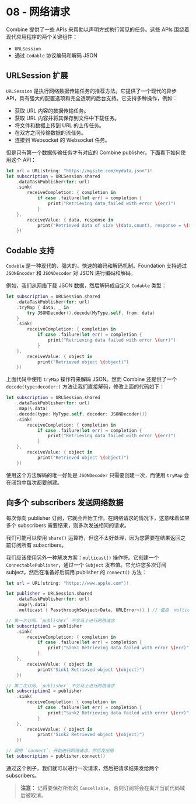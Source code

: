 # 08 - 网络请求

Combine 提供了一些 APIs 来帮助以声明方式执行常见的任务。这些 APIs 围绕着现代应用程序的两个关键组件：

- `URLSession`
- 通过 `Codable` 协议编码和解码 JSON

## URLSession 扩展

`URLSession` 是执行网络数据传输任务的推荐方法。它提供了一个现代的异步 API，具有强大的配置选项和完全透明的后台支持。它支持多种操作，例如：

- 获取 URL 内容的数据传输任务。
- 获取 URL 内容并将其保存到文件中下载任务。
- 将文件和数据上传到 URL 的上传任务。
- 在双方之间传输数据的流任务。
- 连接到 Websocket 的 Websocket 任务。

但是只有第一个数据传输任务才有对应的 Combine publisher。下面看下如何使用这个 API：

```swift
let url = URL(string: "https://mysite.com/mydata.json")!
let subscription = URLSession.shared
    .dataTaskPublisher(for: url)
    .sink(
        receiveCompletion: { completion in
            if case .failure(let err) = completion {
                print("Retrieving data failed with error \(err)")
            }
    },
        receiveValue: { data, response in
            print("Retrieved data of size \(data.count), response = \(response)")
    })
```

## Codable 支持

`Codable` 是一种现代的、强大的、快速的编码和解码机制。Foundation 支持通过 `JSONEncoder` 和 `JSONDecoder` 对 JSON 进行编码和解码。

例如，我们从网络下载 JSON 数据，然后解码成自定义 `Codable` 类型：

```swift
let subscription = URLSession.shared
    .dataTaskPublisher(for: url)
    .tryMap { data, _ in
        try JSONDecoder().decode(MyType.self, from: data)
    }
    .sink(
        receiveCompletion: { completion in
            if case .failure(let err) = completion {
                print("Retrieving data failed with error \(err)")
            }
    },
        receiveValue: { object in
            print("Retrieved object \(object)")
    })
```

上面代码中使用 `tryMap` 操作符来解码 JSON。然而 Combine 还提供了一个 `decode(type:decoder:)` 方法让我们直接解码，修改上面的代码如下：

```swift
let subscription = URLSession.shared
    .dataTaskPublisher(for: url)
    .map(\.data)
    .decode(type: MyType.self, decoder: JSONDecoder())
    .sink(
        receiveCompletion: { completion in
            if case .failure(let err) = completion {
                print("Retrieving data failed with error \(err)")
            }
    },
        receiveValue: { object in
            print("Retrieved object \(object)")
    })
```

使用这个方法解码的唯一好处是 `JSONDecoder` 只需要创建一次，而使用 `tryMap` 会在闭包中每次都要创建。

## 向多个 subscribers 发送网络数据

每次你向 publisher 订阅，它就会开始工作。在网络请求的情况下，这意味着如果多个 subscribers 需要结果，则多次发送相同的请求。

我们可能可以使用 `share()` 运算符，但这不太好处理，因为您需要在结果返回之前订阅所有 subscribers。

我们应该使用另外一种解决方案：`multicast()` 操作符。它创建一个 `ConnectablePublisher`，通过一个 `Subject` 发布值。它允许您多次订阅 subject，然后在准备好后调用 publisher 的 `connect()` 方法：

```swift
let url = URL(string: "https://www.apple.com")!

let publisher = URLSession.shared
    .dataTaskPublisher(for: url)
    .map(\.data)
    .multicast { PassthroughSubject<Data, URLError>() } // 使用 `multicast` 操作符

// 第一次订阅，`publisher` 不会马上进行网络请求
let subscription1 = publisher
    .sink(
        receiveCompletion: { completion in
            if case .failure(let err) = completion {
                print("Sink1 Retrieving data failed with error \(err)")
            }
    },
        receiveValue: { object in
            print("Sink1 Retrieved object \(object)")
    })

// 第二次订阅，`publisher` 不会马上进行网络请求
let subscription2 = publisher
    .sink(
        receiveCompletion: { completion in
            if case .failure(let err) = completion {
                print("Sink2 Retrieving data failed with error \(err)")
            }
    },
        receiveValue: { object in
            print("Sink2 Retrieved object \(object)")
    })

// 调用 `connect`，开始进行网络请求，然后发出值
let subscription = publisher.connect()
```

通过这个例子，我们就可以进行一次请求，然后把请求结果发给两个 subscribers。

> **注意：** 记得要保存所有的 `Cancellable`，否则订阅将会在离开当前代码域后被取消。

